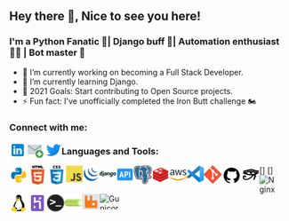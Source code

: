 <!--![Hey there, I'm Saurav. An aspiring software developer and python fanatic. Check out my work](https://github.com/SauravJalui/SauravJalui/raw/master/gif/Hi.gif)
-->

## Hey there 👋, Nice to see you here!


### I'm a Python Fanatic 🐍| Django buff 🚀| Automation enthusiast 👨‍💻 | Bot master 🤖

- 🔭 I’m currently working on becoming a Full Stack Developer.
- 🌱 I’m currently learning Django.
- 🥅 2021 Goals: Start contributing to Open Source projects.
- ⚡ Fun fact: I've unofficially completed the Iron Butt challenge 🏍️



### Connect with me:

[<img align="left" alt="Saurav Jalui | LinkedIn" width="30px" src="https://github.com/SauravJalui/SauravJalui/raw/master/icons/linkedin.png" />][linkedin]
[<img align="left" alt="Saurav Jalui | Email" width="34px" src="https://github.com/SauravJalui/SauravJalui/raw/master/icons/email.png" />][email]
[<img align="left" alt="Saurav Jalui | Twitter" width="30px" src="https://github.com/SauravJalui/SauravJalui/raw/master/icons/twitter.png" />][twitter]


### Languages and Tools:

[<img align="left" alt="Python" width="34px" src="https://github.com/SauravJalui/SauravJalui/raw/master/icons/python.png"/>][python]
[<img align="left" alt="HTML" width="34px" src="https://raw.githubusercontent.com/github/explore/80688e429a7d4ef2fca1e82350fe8e3517d3494d/topics/html/html.png"/>][html]
[<img align="left" alt="CSS" width="34px" src="https://raw.githubusercontent.com/github/explore/80688e429a7d4ef2fca1e82350fe8e3517d3494d/topics/css/css.png"/>][css]
[<img align="left" alt="Javascript" width="30px" src="https://github.com/SauravJalui/SauravJalui/raw/master/icons/javascript.png"/>][javascript]
[<img align="left" alt="Jquery" width="30px" src="https://github.com/SauravJalui/SauravJalui/raw/master/icons/jquery.png"/>][jquery]
[<img align="left" alt="Django" width="30px" src="https://raw.githubusercontent.com/github/explore/80688e429a7d4ef2fca1e82350fe8e3517d3494d/topics/django/django.png"/>][django]
[<img align="left" alt="API" width="32px" src="https://github.com/SauravJalui/SauravJalui/raw/master/icons/api.png"/>][api]
[<img align="left" alt="PostgreSQL" width="32px" src="https://github.com/SauravJalui/SauravJalui/raw/master/icons/postgresql.png"/>][postgresql]
[<img align="left" alt="Redis" width="32px" src="https://github.com/SauravJalui/SauravJalui/raw/master/icons/redis.png"/>]
[<img align="left" alt="AWS" width="32px" src="https://github.com/SauravJalui/SauravJalui/raw/master/icons/aws.png"/>]
[<img align="left" alt="VisualStudioCode" width="30px" src="https://github.com/SauravJalui/SauravJalui/raw/master/icons/VScode.png"/>][vscode]
[<img align="left" alt="Git" width="32px" src="https://github.com/SauravJalui/SauravJalui/raw/master/icons/Git.png"/>][git]
[<img align="left" alt="GitHub" width="36px" src="https://github.com/SauravJalui/SauravJalui/raw/master/icons/github.png"/>][github]
[<img align="left" alt="Sphinx" width="32px" src="https://github.com/SauravJalui/SauravJalui/raw/master/icons/sphinx.png"/>][sphinx]
[<img align="left" alt="Nginx" width="30px" src="https://www.splunk.com/content/dam/splunk-blogs/images/2017/02/nginx-logo.png"/>][nginx]
[<img align="left" alt="Linux" width="34px" src="https://github.com/SauravJalui/SauravJalui/raw/master/icons/Linux.png"/>][linux]
[<img align="left" alt="Heroku" width="33px" src="https://github.com/SauravJalui/SauravJalui/raw/master/icons/heroku.png"/>][heroku]
[<img align="left" alt="Terminal" width="32px" src="https://github.com/SauravJalui/SauravJalui/raw/master/icons/terminal.png"/>][terminal]
[<img align="left" alt="Celery" width="32px" src="https://github.com/SauravJalui/SauravJalui/raw/master/icons/celery.png"/>][celery]
[<img align="left" alt="RabbitMQ" width="32px" src="https://github.com/SauravJalui/SauravJalui/raw/master/icons/rabbitmq.png"/>][rabbitmq]
[<img align="left" alt="Gunicorn" width="40px" height="28px" src="https://cdn.freebiesupply.com/logos/large/2x/gunicorn-logo-png-transparent.png"/>][gunicorn]




<!--
[<img align="left" alt="Django" width="30px" src="https://github.com/SauravJalui/SauravJalui/raw/master/icons/django.png"/>][django]
[<img align="left" alt="Nginx" width="30px" src="https://i0.wp.com/foxutech.com/wp-content/uploads/2017/03/Nginx-Reverse-proxy.png?fit=1200%2C630&ssl=1"/>][nginx]
[<img align="left" alt="MongoDB" width="32px" src="https://github.com/SauravJalui/SauravJalui/raw/master/icons/mongodb.png" />]
[<img align="left" alt="Unity" width="32px" src="https://github.com/SauravJalui/SauravJalui/raw/master/icons/unity.png" />]
[<img align="left" alt="Unreal Engine" width="32px" src="https://github.com/SauravJalui/SauravJalui/raw/master/icons/UnrealEngine.png" />]
[<img align="left" alt="Golang" width="32px" src="https://github.com/SauravJalui/SauravJalui/raw/master/icons/golang.png" />]
[<img align="left" alt="C++" width="32px" src="https://github.com/SauravJalui/SauravJalui/raw/master/icons/c++.png" />]
[<img align="left" alt="C#" width="32px" src="https://github.com/SauravJalui/SauravJalui/raw/master/icons/csharp.png" />]
[<img align="left" alt="Flutter" width="32px" src="https://github.com/SauravJalui/SauravJalui/raw/master/icons/flutter.png" />]
[<img align="left" alt="Dart" width="32px" src="https://github.com/SauravJalui/SauravJalui/raw/master/icons/dart.png" />]
- 👯 I’m looking to collaborate with other developers in helping solve interview questions.
[<img align="left" alt="Saurav Jalui | Instagram" width="30px" src="https://github.com/SauravJalui/SauravJalui/raw/master/icons/instagram.png" />][instagram]
[instagram]: https://instagram.com/jalui.saurav
-->

[twitter]: https://twitter.com/JaluiSaurav
[linkedin]: https://linkedin.com/in/SauravJalui
[email]: mailto:saurav.jalui-dev@outlook.com
[python]: https://www.python.org/
[vscode]: https://code.visualstudio.com
[git]: https://git-scm.com
[github]: https://github.com/SauravJalui
[linux]: https://www.linux.org
[terminal]: https://www.gnu.org/software/bash/
[api]: https://en.wikipedia.org/wiki/Representational_state_transfer
[django]: https://www.thedjangoproject.com
[heroku]: https://www.heroku.com
[nginx]: https://nginx.org/en/
[sphinx]: https://www.sphinx-doc.org/en/master/
[redis]: https://redis.io/
[javascript]: https://www.javascript.com/
[jquery]: https://jquery.com/
[celery]: https://docs.celeryproject.org/en/stable/getting-started/introduction.html
[rabbitmq]: https://www.rabbitmq.com/
[gunicorn]: https://gunicorn.org/
[postgresql]: https://www.postgresql.org/
[html]: https://developer.mozilla.org/en-US/docs/Web/HTML
[css]: https://developer.mozilla.org/en-US/docs/Web/CSS
<!--
**SauravJalui/SauravJalui** is a ✨ _special_ ✨ repository because its `README.md` (this file) appears on your GitHub profile.

Here are some ideas to get you started:

- 🔭 I’m currently working on ...
- 🌱 I’m currently learning ...
- 👯 I’m looking to collaborate on ...
- 🤔 I’m looking for help with ...
- 💬 Ask me about ...
- 📫 How to reach me: ...
- 😄 Pronouns: ...
- ⚡ Fun fact: ...
-->

